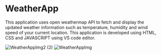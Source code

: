 # WeatherApp
 This application uses open weathermap API to fetch and display the updated weather information such as temperature, humidity and wind speed  of your current location. This application is developed using HTML, CSS and JAVASCRIPT using VS code editor. 

![WeatherAppImg2 (2)](https://user-images.githubusercontent.com/84612665/135707406-37a1a5e8-70ec-4785-8b96-13ba6502abe1.png)
![WeatherAppImg](https://user-images.githubusercontent.com/84612665/135707428-743aab43-0cb7-467e-928e-33255cbcf3a5.png)
